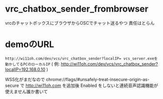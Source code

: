 # vrc_chatbox_sender_frombrowser
vrcのチャットボックスにブラウザからOSCでチャット送るやつ
責任はとらん

# demoのURL

`http://wi11oh.com/dev/vcs/vrc_chatbox_sender?localIP= vcs_server.exeを動かしてるPCのローカルIP`
( 例: http://wi11oh.com/dev/vcs/vrc_chatbox_sender?localIP=192.168.0.10 )

WSS化がまだなので chrome://flags/#unsafely-treat-insecure-origin-as-secure で http://wi11oh.com を追加後 Enabled をしないと連続音声認識機能が使えません誰か書いて
